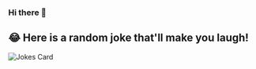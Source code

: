 ### Hi there 👋

## 😂 Here is a random joke that'll make you laugh!
![Jokes Card](https://readme-jokes.vercel.app/api)

<!--
**austrisu/austrisu** is a ✨ _special_ ✨ repository because its `README.md` (this file) appears on your GitHub profile.

Here are some ideas to get you started:

- 🔭 I’m currently working on ...
- 🌱 I’m currently learning ...
- 👯 I’m looking to collaborate on ...
- 🤔 I’m looking for help with ...
- 💬 Ask me about ...
- 📫 How to reach me: ...
- 😄 Pronouns: ...
- ⚡ Fun fact: ...


<a href="https://github.com/austrisu">
  <img align="center" src="https://github-readme-stats.vercel.app/api/top-langs/?username=austrisu&count_private=true&show_icons=true&theme=chartreuse-dark" />
</a>
<a href="https://github.com/austrisu">
  <img align="center" src="https://github-readme-stats.vercel.app/api?username=austrisu&count_private=true&show_icons=true&theme=chartreuse-dark" />
</a>

<p align="center"> 
  Visitor count (Starting 28-12-21)<br>
  <img src="https://profile-counter.glitch.me/austrisu/count.svg" />
</p>

-->
